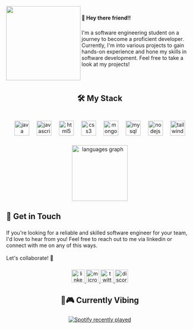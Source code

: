 <img align="left" height="200" src="https://media.tenor.com/MITYB6vVih0AAAAM/many-faces-y-somos-amigos.gif"  />

###

<h4 align="left">👋  Hey there friend!!</h4>

###

<p align="left">I'm a software engineering student on a journey to become a proficient developer. Currently, I'm into various projects to gain hands-on experience and hone my skills in software development. Feel free to take a look at my projects!</p>

###

<br clear="both">

<h2 align="center">🛠️ My Stack</h2>

###

<br clear="both">

<div align="center">
  <img src="https://cdn.jsdelivr.net/gh/devicons/devicon/icons/java/java-original.svg" height="40" alt="java logo"  />
  <img width="12" />
  <img src="https://cdn.jsdelivr.net/gh/devicons/devicon/icons/javascript/javascript-plain.svg" height="40" alt="javascript logo"  />
  <img width="12" />
  <img src="https://cdn.jsdelivr.net/gh/devicons/devicon/icons/html5/html5-plain.svg" height="40" alt="html5 logo"  />
  <img width="12" />
  <img src="https://cdn.jsdelivr.net/gh/devicons/devicon/icons/css3/css3-plain.svg" height="40" alt="css3 logo"  />
  <img width="12" />
  <img src="https://cdn.jsdelivr.net/gh/devicons/devicon/icons/mongodb/mongodb-plain.svg" height="40" alt="mongodb logo"  />
  <img width="12" />
  <img src="https://cdn.jsdelivr.net/gh/devicons/devicon/icons/mysql/mysql-original.svg" height="40" alt="mysql logo"  />
  <img width="12" />
  <img src="https://cdn.jsdelivr.net/gh/devicons/devicon/icons/nodejs/nodejs-original.svg" height="40" alt="nodejs logo"  />
  <img width="12" />
  <img src="https://cdn.simpleicons.org/tailwindcss/06B6D4" height="40" alt="tailwindcss logo"  />
</div>

###

<div align="center">
  <img src="https://github-readme-stats.vercel.app/api/top-langs?username=jgalicia2022203&locale=en&hide_title=false&layout=compact&card_width=320&langs_count=5&theme=codeSTACKr&hide_border=false&order=2&custom_title=My%20Most%20Used%20Languages" height="150" alt="languages graph"  />
</div>

###

<h2 align="left">💬 Get in Touch</h2>

###

<p align="left">If you're looking for a reliable and skilled software engineer for your team, I'd love to hear from you! Feel free to reach out to me via linkedin or connect with me on any of this ways.<br><br>Let's collaborate! 🚀</p>

###

<div align="center">
  <a href="https://www.linkedin.com/in/juan-luis-galicia/" target="_blank">
    <img src="https://img.shields.io/static/v1?message=LinkedIn&logo=linkedin&label=&color=0077B5&logoColor=white&labelColor=&style=for-the-badge" height="35" alt="linkedin logo"  />
  </a>
  <a href="mailto:jgaliciamazariegos@outlook.es" target="_blank">
    <img src="https://img.shields.io/static/v1?message=Outlook&logo=microsoft-outlook&label=&color=0078D4&logoColor=white&labelColor=&style=for-the-badge" height="35" alt="microsoft-outlook logo"  />
  </a>
  <a href="https://twitter.com/Tonelito_" target="_blank">
    <img src="https://img.shields.io/static/v1?message=Twitter&logo=twitter&label=&color=1DA1F2&logoColor=white&labelColor=&style=for-the-badge" height="35" alt="twitter logo"  />
  </a>
  <a href="https://discord.com/users/tonelito" target="_blank">
    <img src="https://img.shields.io/static/v1?message=Discord&logo=discord&label=&color=7289DA&logoColor=white&labelColor=&style=for-the-badge" height="35" alt="discord logo"  />
  </a>
</div>

###

<h2 align="center">🎵🎮 Currently Vibing</h2>

###

<div align="center">
  <a href="https://open.spotify.com/user/v5mt6rxl8b66jvkxob409i0hk">
    <img src="https://spotify-recently-played-readme.vercel.app/api?user=v5mt6rxl8b66jvkxob409i0hk&count=5" alt="Spotify recently played"  />
  </a>
</div>

###
